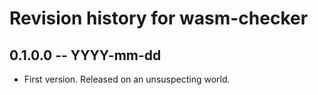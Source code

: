 # Revision history for wasm-checker

## 0.1.0.0 -- YYYY-mm-dd

* First version. Released on an unsuspecting world.
